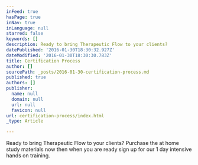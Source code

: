 ```yaml
---
inFeed: true
hasPage: true
inNav: true
inLanguage: null
starred: false
keywords: []
description: Ready to bring Therapeutic Flow to your clients?
datePublished: '2016-01-30T18:30:32.927Z'
dateModified: '2016-01-30T18:30:30.783Z'
title: Certification Process
author: []
sourcePath: _posts/2016-01-30-certification-process.md
published: true
authors: []
publisher:
  name: null
  domain: null
  url: null
  favicon: null
url: certification-process/index.html
_type: Article

---
```

Ready to bring Therapeutic Flow to your clients? Purchase the at home study materials now then when you are ready sign up for our 1 day intensive hands on training.